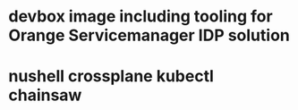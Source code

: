 # devbox image including tooling for Orange Servicemanager IDP solution
# nushell crossplane kubectl chainsaw 
